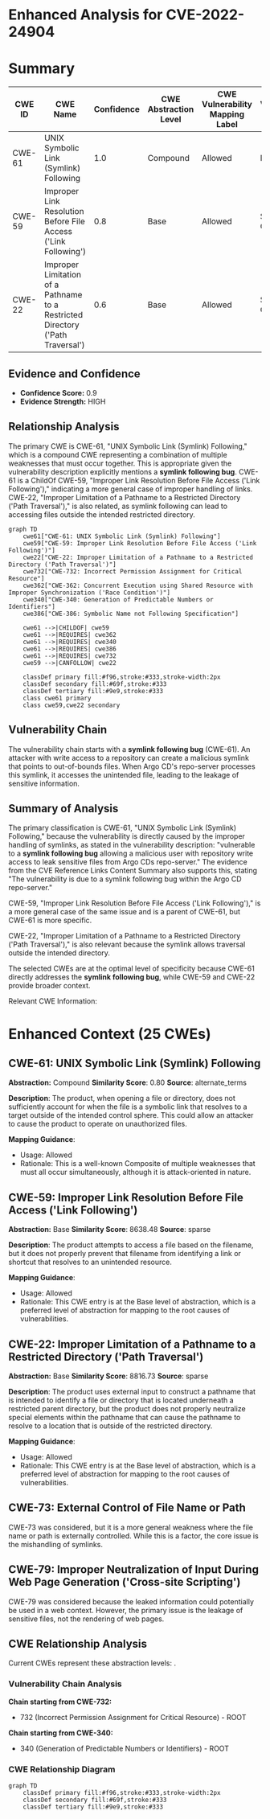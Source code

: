 # Enhanced Analysis for CVE-2022-24904

# Summary
| CWE ID | CWE Name | Confidence | CWE Abstraction Level | CWE Vulnerability Mapping Label | CWE-Vulnerability Mapping Notes |
|---|---|---|---|---|---|
| CWE-61 | UNIX Symbolic Link (Symlink) Following | 1.0 | Compound | Allowed | Primary CWE |
| CWE-59 | Improper Link Resolution Before File Access ('Link Following') | 0.8 | Base | Allowed | Secondary Candidate |
| CWE-22 | Improper Limitation of a Pathname to a Restricted Directory ('Path Traversal') | 0.6 | Base | Allowed | Secondary Candidate |

## Evidence and Confidence

*   **Confidence Score:** 0.9
*   **Evidence Strength:** HIGH

## Relationship Analysis
The primary CWE is CWE-61, "UNIX Symbolic Link (Symlink) Following," which is a compound CWE representing a combination of multiple weaknesses that must occur together. This is appropriate given the vulnerability description explicitly mentions a **symlink following bug**. CWE-61 is a ChildOf CWE-59, "Improper Link Resolution Before File Access ('Link Following')," indicating a more general case of improper handling of links. CWE-22, "Improper Limitation of a Pathname to a Restricted Directory ('Path Traversal')," is also related, as symlink following can lead to accessing files outside the intended restricted directory.

```mermaid
graph TD
    cwe61["CWE-61: UNIX Symbolic Link (Symlink) Following"]
    cwe59["CWE-59: Improper Link Resolution Before File Access ('Link Following')"]
    cwe22["CWE-22: Improper Limitation of a Pathname to a Restricted Directory ('Path Traversal')"]
    cwe732["CWE-732: Incorrect Permission Assignment for Critical Resource"]
    cwe362["CWE-362: Concurrent Execution using Shared Resource with Improper Synchronization ('Race Condition')"]
    cwe340["CWE-340: Generation of Predictable Numbers or Identifiers"]
    cwe386["CWE-386: Symbolic Name not Following Specification"]
    
    cwe61 -->|CHILDOF| cwe59
    cwe61 -->|REQUIRES| cwe362
    cwe61 -->|REQUIRES| cwe340
    cwe61 -->|REQUIRES| cwe386
    cwe61 -->|REQUIRES| cwe732
    cwe59 -->|CANFOLLOW| cwe22

    classDef primary fill:#f96,stroke:#333,stroke-width:2px
    classDef secondary fill:#69f,stroke:#333
    classDef tertiary fill:#9e9,stroke:#333
    class cwe61 primary
    class cwe59,cwe22 secondary
```

## Vulnerability Chain
The vulnerability chain starts with a **symlink following bug** (CWE-61). An attacker with write access to a repository can create a malicious symlink that points to out-of-bounds files. When Argo CD's repo-server processes this symlink, it accesses the unintended file, leading to the leakage of sensitive information.

## Summary of Analysis
The primary classification is CWE-61, "UNIX Symbolic Link (Symlink) Following," because the vulnerability is directly caused by the improper handling of symlinks, as stated in the vulnerability description: "vulnerable to a **symlink following bug** allowing a malicious user with repository write access to leak sensitive files from Argo CDs repo-server." The evidence from the CVE Reference Links Content Summary also supports this, stating "The vulnerability is due to a symlink following bug within the Argo CD repo-server."

CWE-59, "Improper Link Resolution Before File Access ('Link Following')," is a more general case of the same issue and is a parent of CWE-61, but CWE-61 is more specific.

CWE-22, "Improper Limitation of a Pathname to a Restricted Directory ('Path Traversal')," is also relevant because the symlink allows traversal outside the intended directory.

The selected CWEs are at the optimal level of specificity because CWE-61 directly addresses the **symlink following bug**, while CWE-59 and CWE-22 provide broader context.

Relevant CWE Information:

# Enhanced Context (25 CWEs)

## CWE-61: UNIX Symbolic Link (Symlink) Following
**Abstraction:** Compound
**Similarity Score**: 0.80
**Source**: alternate_terms

**Description**:
The product, when opening a file or directory, does not sufficiently account for when the file is a symbolic link that resolves to a target outside of the intended control sphere. This could allow an attacker to cause the product to operate on unauthorized files.

**Mapping Guidance**:
- Usage: Allowed
- Rationale: This is a well-known Composite of multiple weaknesses that must all occur simultaneously, although it is attack-oriented in nature.

## CWE-59: Improper Link Resolution Before File Access ('Link Following')
**Abstraction:** Base
**Similarity Score**: 8638.48
**Source**: sparse

**Description**:
The product attempts to access a file based on the filename, but it does not properly prevent that filename from identifying a link or shortcut that resolves to an unintended resource.

**Mapping Guidance**:
- Usage: Allowed
- Rationale: This CWE entry is at the Base level of abstraction, which is a preferred level of abstraction for mapping to the root causes of vulnerabilities.

## CWE-22: Improper Limitation of a Pathname to a Restricted Directory ('Path Traversal')
**Abstraction:** Base
**Similarity Score**: 8816.73
**Source**: sparse

**Description**:
The product uses external input to construct a pathname that is intended to identify a file or directory that is located underneath a restricted parent directory, but the product does not properly neutralize special elements within the pathname that can cause the pathname to resolve to a location that is outside of the restricted directory.

**Mapping Guidance**:
- Usage: Allowed
- Rationale: This CWE entry is at the Base level of abstraction, which is a preferred level of abstraction for mapping to the root causes of vulnerabilities.

## CWE-73: External Control of File Name or Path
CWE-73 was considered, but it is a more general weakness where the file name or path is externally controlled. While this is a factor, the core issue is the mishandling of symlinks.

## CWE-79: Improper Neutralization of Input During Web Page Generation ('Cross-site Scripting')
CWE-79 was considered because the leaked information could potentially be used in a web context. However, the primary issue is the leakage of sensitive files, not the rendering of web pages.


## CWE Relationship Analysis

Current CWEs represent these abstraction levels: .


### Vulnerability Chain Analysis

**Chain starting from CWE-732:**
- 732 (Incorrect Permission Assignment for Critical Resource) - ROOT


**Chain starting from CWE-340:**
- 340 (Generation of Predictable Numbers or Identifiers) - ROOT



### CWE Relationship Diagram

```mermaid
graph TD
    classDef primary fill:#f96,stroke:#333,stroke-width:2px
    classDef secondary fill:#69f,stroke:#333
    classDef tertiary fill:#9e9,stroke:#333
```